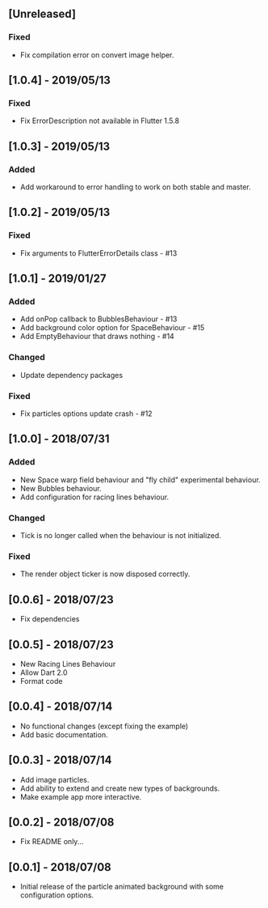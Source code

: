 ## [Unreleased]
### Fixed
* Fix compilation error on convert image helper.

## [1.0.4] - 2019/05/13
### Fixed
* Fix ErrorDescription not available in Flutter 1.5.8

## [1.0.3] - 2019/05/13
### Added
* Add workaround to error handling to work on both stable and master.

## [1.0.2] - 2019/05/13
### Fixed
* Fix arguments to FlutterErrorDetails class - #13

## [1.0.1] - 2019/01/27
### Added
* Add onPop callback to BubblesBehaviour - #13
* Add background color option for SpaceBehaviour - #15
* Add EmptyBehaviour that draws nothing - #14

### Changed
* Update dependency packages

### Fixed
* Fix particles options update crash - #12

## [1.0.0] - 2018/07/31
### Added
* New Space warp field behaviour and "fly child" experimental behaviour.
* New Bubbles behaviour.
* Add configuration for racing lines behaviour.

### Changed
* Tick is no longer called when the behaviour is not initialized.

### Fixed
* The render object ticker is now disposed correctly.

## [0.0.6] - 2018/07/23

* Fix dependencies

## [0.0.5] - 2018/07/23

* New Racing Lines Behaviour
* Allow Dart 2.0
* Format code

## [0.0.4] - 2018/07/14

* No functional changes (except fixing the example)
* Add basic documentation.

## [0.0.3] - 2018/07/14

* Add image particles.
* Add ability to extend and create new types of backgrounds.
* Make example app more interactive.

## [0.0.2] - 2018/07/08

* Fix README only...

## [0.0.1] - 2018/07/08

* Initial release of the particle animated background with some configuration options.

